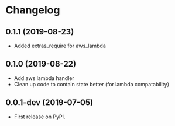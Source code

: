 # Changelog

## 0.1.1 (2019-08-23)

* Added extras_require for aws_lambda

## 0.1.0 (2019-08-22)

* Add aws lambda handler
* Clean up code to contain state better (for lambda compatability)

## 0.0.1-dev (2019-07-05)

* First release on PyPI.
